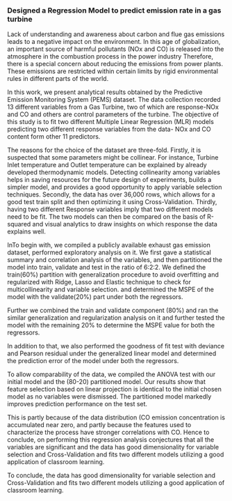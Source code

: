 ### Designed a Regression Model to predict emission rate in a gas turbine
Lack of understanding and awareness about carbon and flue gas emissions leads to a negative impact on the environment.  In this age of globalization, an important source of harmful pollutants (NOx and CO) is released into the atmosphere in the combustion process in the power industry Therefore, there is a special concern about reducing the emissions from power plants. These emissions are restricted within certain limits by rigid environmental rules in different parts of the world.

In this work, we present analytical results obtained by the Predictive Emission Monitoring System (PEMS) dataset. The data collection recorded 13 different variables from a Gas Turbine, two of which are response-NOx and CO and others are control parameters of the turbine. The objective of this study is to fit two different Multiple Linear Regression (MLR) models predicting two different response variables from the data- NOx and CO content form other 11 predictors.

The reasons for the choice of the dataset are three-fold. Firstly, it is suspected that some parameters might be collinear. For instance, Turbine Inlet temperature and Outlet temperature can be explained by already developed thermodynamic models. Detecting collinearity among variables helps in saving resources for the future design of experiments, builds a simpler model, and provides a good opportunity to apply variable selection techniques.  Secondly, the data has over 36,000 rows, which allows for a good test train split and then optimizing it using Cross-Validation. Thirdly, having two different Response variables imply that two different models need to be fit. The two models can then be compared on the basis of R-squared and visual analytics to draw insights on which response the data explains well.

InTo begin with, we compiled a  publicly available exhaust gas emission dataset, performed exploratory analysis on it. We first gave a statistical summary and correlation analysis of the variables, and then partitioned the model into train, validate and test in the  ratio of 6:2:2. We defined the train(60%)  partition with generalization procedure to avoid overfitting and regularized with Ridge, Lasso and Elastic technique to check for multicollinearity and variable selection. and determined the MSPE of the model with the validate(20%) part  under both the regressors.

Further we combined the train and validate component (80%) and ran the  similar generalization and regularization analysis on it and further tested the model with the remaining 20% to determine the MSPE value for both the regressors.

In addition to that, we also performed the goodness of fit test with deviance and Pearson residual under the generalized linear model and determined the prediction error of the model under both the regressors.

To allow comparability of the data, we compiled the ANOVA test with our initial model and the (80-20) partitioned model. Our results show that feature selection based on linear projection is identical to the initial chosen model as no variables were dismissed. The partitioned model  markedly improves prediction performance on the test set. 

 This is partly because of the data distribution (CO emission concentration is accumulated near zero, and partly because the features used to characterize the process have stronger correlations with CO. Hence to conclude, on performing this regression analysis conjectures that  all the variables are significant  and the  data has good dimensionality for variable selection and Cross-Validation and fits two different models utilizing a good application of classroom learning.
 
To conclude, the data has good dimensionality for variable selection and Cross-Validation and fits two different models utilizing a good application of classroom learning.

